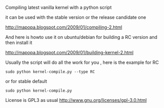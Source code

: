 Compiling latest vanilla kernel with a python script

it can be used with the stable version or the release candidate one

http://mapopa.blogspot.com/2009/01/compiling-2.html

And here is howto use it on ubuntu/debian for building a RC version and then install it 

http://mapopa.blogspot.com/2009/01/building-kernel-2.html


Usually the script will do all the work for you , here is the example for RC
 
    sudo python kernel-compile.py --type RC


or for stable default


    sudo python kernel-compile.py


License is GPL3 as usual
http://www.gnu.org/licenses/gpl-3.0.html
